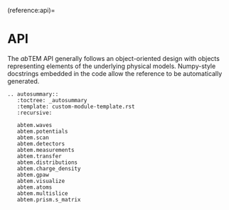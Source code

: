 (reference:api)=

# API 

The *ab*TEM API generally follows an object-oriented design with objects representing elements of the underlying 
physical models. Numpy-style docstrings embedded in the code allow the reference to be automatically generated.

```{eval-rst}
.. autosummary::
   :toctree: _autosummary
   :template: custom-module-template.rst
   :recursive:

   abtem.waves
   abtem.potentials
   abtem.scan
   abtem.detectors
   abtem.measurements
   abtem.transfer
   abtem.distributions
   abtem.charge_density
   abtem.gpaw
   abtem.visualize
   abtem.atoms
   abtem.multislice
   abtem.prism.s_matrix
```